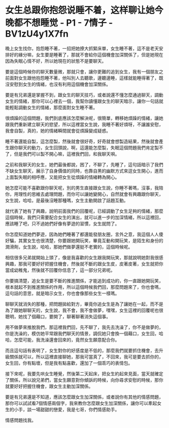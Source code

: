 # 女生总跟你抱怨说睡不着，这样聊让她今晚都不想睡觉 - P1 - 7情子 - BV1zU4y1X7fn

晚上女生找你，抱怨睡不著，一招把她撩大抓緊床單，女生睡不著，這不是老天安排好的緣分嘛，女生要是睡著了，那就不會給你這個機會加深關係了，但是她現在因為失眠心情不好，所以她現在的狀態不是要聊天。

要是這個時候你的聊天數量微，那就只會，讓你更難的追到女生，我有一個朋友之前面對女生跟他抱怨睡不著，他叫別人去聽歌，邊聽邊睡，這樣就能睡得著了，既沒安慰到女生的情緒，也沒有利用這個機會加深關係。

要是有兄弟還是掌握不到，跟女生的聊天技巧，或者說還不懂怎麼通過聊天，調動女生的情緒，那你可以心裡去一個，我幫你讀懂跟女生的聊天暗示，讓你一句話就能輕鬆調動女生的情緒，那麼面對女生睡不著。

很煩躁的這個問題，我們到底應該怎麼解決呢，很簡單，轉移她煩躁的情緒，讓她跟我們重新建立聊天的慾望，所以這裡當女生說，我睡不著好煩呀，不讓誰安慰，我會自製，真的，她的情緒瞬間就會從煩躁變成疑惑。

睡不著還能自製，這怎麼製，然後就會很好奇，好奇就會想製造結果，然後就會產生跟你聊天的動力，女生回頭說，啊，這還能怎麼製，失眠這個問題我們肯定製不了，但是我們可以製不開心嘛，這裡我們回，和我聊天唄。

之前和我聊天的女生，她們最後都說，困了，不聊了，先睡了，這句話暗示了我們不缺女生聊天，展示了自身價值的同時，也靠自黑的幽默方式來逗女生開心，進而上面製失眠的相呼應，又能把女生從煩躁的情緒轉為開心。

她怎麼可能不喜歡跟你聊天呢，別的男生直接跟女生說，你睡不著嗎，沒事，我陪你，用理性的思維去處理問題，而你可以讓她變開心，自然就會有興趣跟你聊天，女生說，哈哈，是最後沒睡那種嗎，女生主動開啟了話題互動。

就代表了她有了興趣，說明前面我們的回覆呢，已經調動了女生足夠的情緒，那麼這個時候，我們只需要配合女生的演出，就可以進一步的加深情緒，所以這裡回，應該睡了吧，只不過她們好像有夢遊的習慣，女生就問了。

你怎麼知道她們夢遊，因為她們睡著了都還能發朋友圈，言外之意，我這個人人傻好騙，其實女生也很清楚，你要跟她開玩笑，畢竟互動和開玩笑，是陌生和身份的潤滑劑，女生說，哈哈，那她們做夢還挺不老實的，這個時候呢。

相信很多兄弟就開始上頭了，像是我喜歡的女生跟我開玩笑，那就說明她對我很感興趣，那我可要好好把握住機會，然後就不斷的跟女生皮，皮著皮著，女生就把你當成幼稚鬼，然後就不回覆你信息了，這一部分兄弟呢。

你要搞清楚，追女生是要不斷的推進關係，才能追到成功的，你一直跟她開玩笑，根本就起不到推進關係的作用，所以這個時候我們回，那麼問題來了，你也會嗎，這句話的意思，就是暗示女生，你也會像那些女生一樣嗎。

聊聊天就消失的那種，把問題拋給對方，畢竟你追女生是為了讓她在一起，而不是為了跟她聊聊天的，女生說，我不會，我不會做夢，嘿嘿，女生這裡的回覆呢也很聰明，她找了個藉口，要開了，聊著聊著消失這個事。

用不做夢來推脫我們，那這裡我們回，先不聊了，我先去洗澡了，你不是做夢的，你是洗澡的，模仿她平常跟我們聊天的情景，調侃她只會換一個藉口，女生回，哈哈，怎麼可能，我洗澡還會回來的，竟然女生願意配合你。

而且這句話有表明了，女生對你的好感度是不低的，那麼我們就要抓住機會，去升級關係就可以，所以這裡直接聊她，那我可當真了，不回來，我可是要去抓你的，女生回，你有點壞，但是我有點喜歡，還加了一個乖巧的表情包。

接下來呢，我要先哄女生睡覺，然後第二天起床，把女生約起來見面，當天就確定了關係，所以說兄弟們，當女生願意對你傾訴的時候，向你尋求安慰的時候，那你就要好好把握住機會，跟女生主動加深關係。

要是有兄弟還是不知道，應該怎麼跟女生加深關係，或者說你有其他的情感問題，那你可以試試看7個情感兩個字，我來教你怎麼跟女生加深關係，讓你可以牽起女生的小手，談一場甜甜的戀愛，我是七哥，你們情感助手。

情感問題找我。